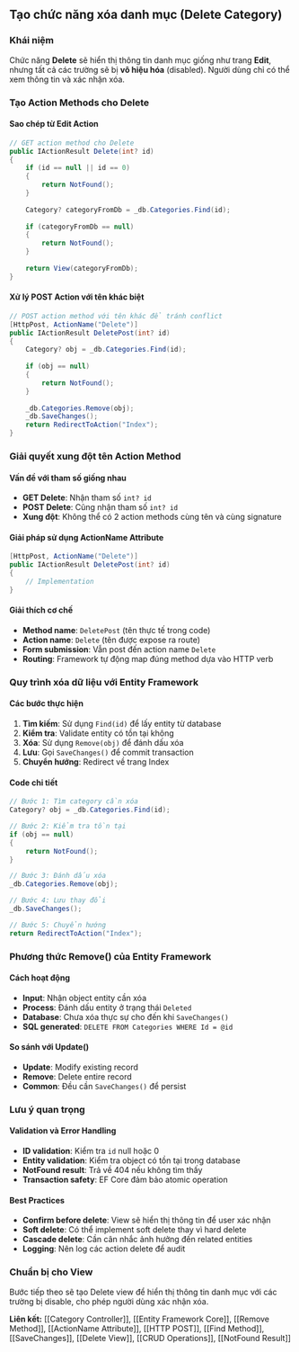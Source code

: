 ## Tạo chức năng xóa danh mục (Delete Category)

### Khái niệm

Chức năng **Delete** sẽ hiển thị thông tin danh mục giống như trang **Edit**, nhưng tất cả các trường sẽ bị **vô hiệu hóa** (disabled). Người dùng chỉ có thể xem thông tin và xác nhận xóa.

### Tạo Action Methods cho Delete

#### Sao chép từ Edit Action

```csharp
// GET action method cho Delete
public IActionResult Delete(int? id)
{
    if (id == null || id == 0)
    {
        return NotFound();
    }
    
    Category? categoryFromDb = _db.Categories.Find(id);
    
    if (categoryFromDb == null)
    {
        return NotFound();
    }
    
    return View(categoryFromDb);
}
```


#### Xử lý POST Action với tên khác biệt

```csharp
// POST action method với tên khác để tránh conflict
[HttpPost, ActionName("Delete")]
public IActionResult DeletePost(int? id)
{
    Category? obj = _db.Categories.Find(id);
    
    if (obj == null)
    {
        return NotFound();
    }
    
    _db.Categories.Remove(obj);
    _db.SaveChanges();
    return RedirectToAction("Index");
}
```


### Giải quyết xung đột tên Action Method

#### Vấn đề với tham số giống nhau

- **GET Delete**: Nhận tham số `int? id`
- **POST Delete**: Cũng nhận tham số `int? id`
- **Xung đột**: Không thể có 2 action methods cùng tên và cùng signature


#### Giải pháp sử dụng ActionName Attribute

```csharp
[HttpPost, ActionName("Delete")]
public IActionResult DeletePost(int? id)
{
    // Implementation
}
```


#### Giải thích cơ chế

- **Method name**: `DeletePost` (tên thực tế trong code)
- **Action name**: `Delete` (tên được expose ra route)
- **Form submission**: Vẫn post đến action name `Delete`
- **Routing**: Framework tự động map đúng method dựa vào HTTP verb


### Quy trình xóa dữ liệu với Entity Framework

#### Các bước thực hiện

1. **Tìm kiếm**: Sử dụng `Find(id)` để lấy entity từ database
2. **Kiểm tra**: Validate entity có tồn tại không
3. **Xóa**: Sử dụng `Remove(obj)` để đánh dấu xóa
4. **Lưu**: Gọi `SaveChanges()` để commit transaction
5. **Chuyển hướng**: Redirect về trang Index

#### Code chi tiết

```csharp
// Bước 1: Tìm category cần xóa
Category? obj = _db.Categories.Find(id);

// Bước 2: Kiểm tra tồn tại
if (obj == null)
{
    return NotFound();
}

// Bước 3: Đánh dấu xóa
_db.Categories.Remove(obj);

// Bước 4: Lưu thay đổi
_db.SaveChanges();

// Bước 5: Chuyển hướng
return RedirectToAction("Index");
```


### Phương thức Remove() của Entity Framework

#### Cách hoạt động

- **Input**: Nhận object entity cần xóa
- **Process**: Đánh dấu entity ở trạng thái `Deleted`
- **Database**: Chưa xóa thực sự cho đến khi `SaveChanges()`
- **SQL generated**: `DELETE FROM Categories WHERE Id = @id`


#### So sánh với Update()

- **Update**: Modify existing record
- **Remove**: Delete entire record
- **Common**: Đều cần `SaveChanges()` để persist


### Lưu ý quan trọng

#### Validation và Error Handling

- **ID validation**: Kiểm tra `id` null hoặc 0
- **Entity validation**: Kiểm tra object có tồn tại trong database
- **NotFound result**: Trả về 404 nếu không tìm thấy
- **Transaction safety**: EF Core đảm bảo atomic operation


#### Best Practices

- **Confirm before delete**: View sẽ hiển thị thông tin để user xác nhận
- **Soft delete**: Có thể implement soft delete thay vì hard delete
- **Cascade delete**: Cần cân nhắc ảnh hưởng đến related entities
- **Logging**: Nên log các action delete để audit


### Chuẩn bị cho View

Bước tiếp theo sẽ tạo Delete view để hiển thị thông tin danh mục với các trường bị disable, cho phép người dùng xác nhận xóa.

**Liên kết:** [[Category Controller]], [[Entity Framework Core]], [[Remove Method]], [[ActionName Attribute]], [[HTTP POST]], [[Find Method]], [[SaveChanges]], [[Delete View]], [[CRUD Operations]], [[NotFound Result]]

